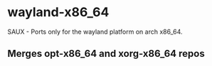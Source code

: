 # wayland-x86_64
SAUX - Ports only for the wayland platform on arch x86_64.

## Merges opt-x86_64 and xorg-x86_64 repos
